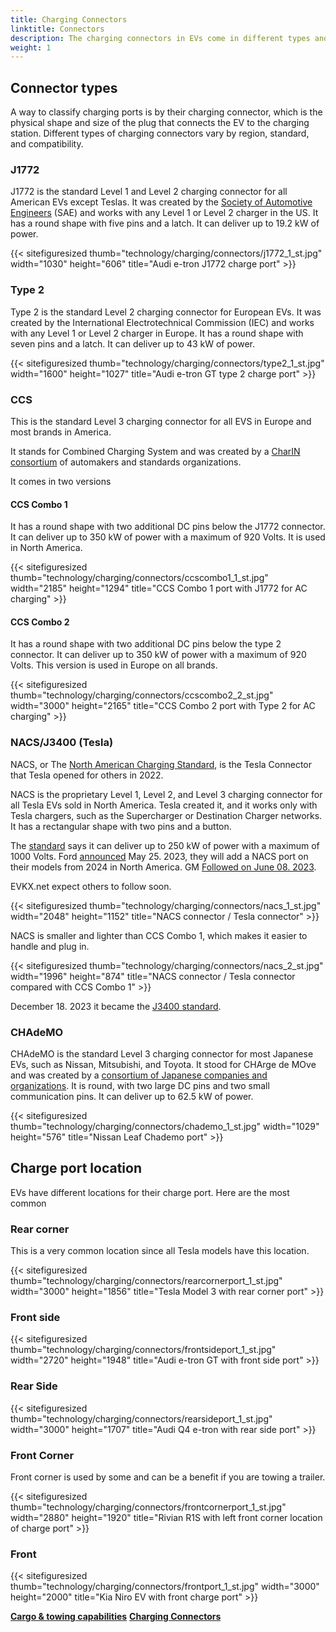 ```yaml
---
title: Charging Connectors
linktitle: Connectors
description: The charging connectors in EVs come in different types and different locations. 
weight: 1
---
```

<!-- markdownlint-disable MD033 -->

## Connector types

A way to classify charging ports is by their charging connector, which is the physical shape and size of the plug that connects the EV to the charging station. Different types of charging connectors vary by region, standard, and compatibility.

### J1772

J1772 is the standard Level 1 and Level 2 charging connector for all American EVs except Teslas. It was created by the [Society of Automotive Engineers](https://www.sae.org/standards/content/j1772_201710/) (SAE) and works with any Level 1 or Level 2 charger in the US. It has a round shape with five pins and a latch. It can deliver up to 19.2 kW of power.

{{< sitefiguresized thumb="technology/charging/connectors/j1772_1_st.jpg" width="1030" height="606" title="Audi e-tron J1772 charge port" >}}

### Type 2

Type 2 is the standard Level 2 charging connector for European EVs. It was created by the International Electrotechnical Commission (IEC) and works with any Level 1 or Level 2 charger in Europe. It has a round shape with seven pins and a latch. It can deliver up to 43 kW of power.

{{< sitefiguresized thumb="technology/charging/connectors/type2_1_st.jpg" width="1600" height="1027" title="Audi e-tron GT type 2 charge port" >}}

### CCS

This is the standard Level 3 charging connector for all EVS in Europe and most brands in America.

It stands for Combined Charging System and was created by a [CharIN consortium](https://www.charin.global/) of automakers and standards organizations.

It comes in two versions

#### CCS Combo 1

It has a round shape with two additional DC pins below the J1772 connector. It can deliver up to 350 kW of power with a maximum of 920 Volts. It is used in North America.

{{< sitefiguresized thumb="technology/charging/connectors/ccscombo1_1_st.jpg" width="2185" height="1294" title="CCS Combo 1 port with J1772 for AC charging" >}}

#### CCS Combo 2

It has a round shape with two additional DC pins below the type 2 connector. It can deliver up to 350 kW of power with a maximum of 920 Volts. This version is used in Europe on all brands.

{{< sitefiguresized thumb="technology/charging/connectors/ccscombo2_2_st.jpg" width="3000" height="2165" title="CCS Combo 2 port with Type 2 for AC charging" >}}

### NACS/J3400 (Tesla)

NACS, or The [North American Charging Standard](https://www.tesla.com/blog/opening-north-american-charging-standard), is the Tesla Connector that Tesla opened for others in 2022.

NACS is the proprietary Level 1, Level 2, and Level 3 charging connector for all Tesla EVs sold in North America. Tesla created it, and it works only with Tesla chargers, such as the Supercharger or Destination Charger networks. It has a rectangular shape with two pins and a button.

The [standard](https://tesla-cdn.thron.com/static/HXVNIC_North_American_Charging_Standard_Technical_Specification_TS-0023666_HFTPKZ.pdf) says it can deliver up to 250 kW of power with a maximum of 1000 Volts. Ford [announced](https://media.ford.com/content/fordmedia/fna/us/en/news/2023/05/25/ford-ev-customers-to-gain-access-to-12-000-tesla-superchargers--.html) May 25. 2023, they will add a NACS port on their models from 2024 in North America. GM [Followed on June 08. 2023](https://news.gm.com/newsroom.detail.html/Pages/news/us/en/2023/jun/0608-gm.html).

EVKX.net expect others to follow soon.

{{< sitefiguresized thumb="technology/charging/connectors/nacs_1_st.jpg" width="2048" height="1152" title="NACS connector / Tesla connector" >}}

NACS is smaller and lighter than CCS Combo 1, which makes it easier to handle and plug in.

{{< sitefiguresized thumb="technology/charging/connectors/nacs_2_st.jpg" width="1996" height="874" title="NACS connector / Tesla connector compared with CCS Combo 1" >}}

December 18. 2023 it became the [J3400 standard](https://www.sae.org/standards/content/j3400_202312/).

### CHAdeMO

CHAdeMO is the standard Level 3 charging connector for most Japanese EVs, such as Nissan, Mitsubishi, and Toyota. It stood for CHArge de MOve and was created by a [consortium of Japanese companies and organizations](https://www.chademo.com/). It is round, with two large DC pins and two small communication pins. It can deliver up to 62.5 kW of power.

{{< sitefiguresized thumb="technology/charging/connectors/chademo_1_st.jpg" width="1029" height="576" title="Nissan Leaf Chademo port" >}}

## Charge port location

EVs have different locations for their charge port. Here are the most common

### Rear corner

This is a very common location since all Tesla models have this location.

{{< sitefiguresized thumb="technology/charging/connectors/rearcornerport_1_st.jpg" width="3000" height="1856" title="Tesla Model 3 with rear corner port" >}}

### Front side

{{< sitefiguresized thumb="technology/charging/connectors/frontsideport_1_st.jpg" width="2720" height="1948" title="Audi e-tron GT with front side port" >}}

### Rear Side

{{< sitefiguresized thumb="technology/charging/connectors/rearsideport_1_st.jpg" width="3000" height="1707" title="Audi Q4 e-tron with rear side port" >}}

### Front Corner

Front corner is used by some and can be a benefit if you are towing a trailer.

{{< sitefiguresized thumb="technology/charging/connectors/frontcornerport_1_st.jpg" width="2880" height="1920" title="Rivian R1S with left front corner location of charge port" >}}

### Front

{{< sitefiguresized thumb="technology/charging/connectors/frontport_1_st.jpg" width="3000" height="2000" title="Kia Niro EV with front charge port" >}}

<div class="mt-3 mb-3">
    <a href="../cargoandtowing/" class="text-decoration-none text-black"><strong><i class="bi-arrow-left"></i> Cargo & towing capabilities</strong></a>
    <a href="connectors/" class="text-decoration-none text-black float-end"><strong>Charging Connectors <i class="bi-arrow-right"></i></strong></a>
</div>